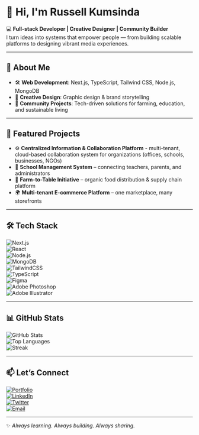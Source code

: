 # 👋 Hi, I'm Russell Kumsinda

💻 **Full-stack Developer | Creative Designer | Community Builder**  
I turn ideas into systems that empower people — from building scalable platforms to designing vibrant media experiences.  

---

## 🌟 About Me
- 🛠 **Web Development**: Next.js, TypeScript, Tailwind CSS, Node.js, MongoDB  
- 🎨 **Creative Design**: Graphic design & brand storytelling  
- 🌱 **Community Projects**: Tech-driven solutions for farming, education, and sustainable living  

---

## 🚀 Featured Projects
- ⚙️ **Centralized Information & Collaboration Platform** - multi-tenant, cloud-based collaboration system for organizations (offices, schools, businesses, NGOs)
- 🏫 **School Management System** – connecting teachers, parents, and administrators  
- 🌱 **Farm-to-Table Initiative** – organic food distribution & supply chain platform  
- 🌍 **Multi-tenant E-commerce Platform** – one marketplace, many storefronts  

---

## 🛠️ Tech Stack
![Next.js](https://img.shields.io/badge/Next.js-000000?style=for-the-badge&logo=nextdotjs&logoColor=white)  
![React](https://img.shields.io/badge/React-20232a?style=for-the-badge&logo=react&logoColor=61dafb)  
![Node.js](https://img.shields.io/badge/Node.js-339933?style=for-the-badge&logo=nodedotjs&logoColor=white)  
![MongoDB](https://img.shields.io/badge/MongoDB-4ea94b?style=for-the-badge&logo=mongodb&logoColor=white)  
![TailwindCSS](https://img.shields.io/badge/Tailwind_CSS-06B6D4?style=for-the-badge&logo=tailwindcss&logoColor=white)  
![TypeScript](https://img.shields.io/badge/TypeScript-3178C6?style=for-the-badge&logo=typescript&logoColor=white)  
![Figma](https://img.shields.io/badge/Figma-F24E1E?style=for-the-badge&logo=figma&logoColor=white)  
![Adobe Photoshop](https://img.shields.io/badge/Adobe%20Photoshop-31A8FF?style=for-the-badge&logo=adobephotoshop&logoColor=white)  
![Adobe Illustrator](https://img.shields.io/badge/Adobe%20Illustrator-FF9A00?style=for-the-badge&logo=adobeillustrator&logoColor=white)  

---

## 📊 GitHub Stats
![GitHub Stats](https://github-readme-stats.vercel.app/api?username=your-username&show_icons=true&theme=tokyonight)  
![Top Languages](https://github-readme-stats.vercel.app/api/top-langs/?username=your-username&layout=compact&theme=tokyonight)  
![Streak](https://streak-stats.demolab.com?user=your-username&theme=tokyonight&hide_border=true)  

---

## 📫 Let’s Connect
[![Portfolio](https://img.shields.io/badge/🌐%20Portfolio-blue?style=for-the-badge)](https://yourwebsite.com)  
[![LinkedIn](https://img.shields.io/badge/LinkedIn-0A66C2?style=for-the-badge&logo=linkedin&logoColor=white)](https://linkedin.com/in/yourprofile)  
[![Twitter](https://img.shields.io/badge/Twitter-1DA1F2?style=for-the-badge&logo=twitter&logoColor=white)](https://twitter.com/yourhandle)  
[![Email](https://img.shields.io/badge/Email-D14836?style=for-the-badge&logo=gmail&logoColor=white)](mailto:rruss5702@gmail.com)  

---

✨ *Always learning. Always building. Always sharing.*  
